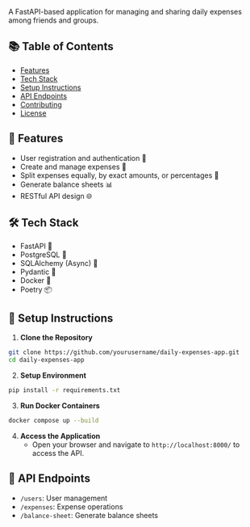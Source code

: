 A FastAPI-based application for managing and sharing daily expenses among friends and groups.

## 📚 Table of Contents

- [Features](#features)
- [Tech Stack](#tech-stack)
- [Setup Instructions](#setup-instructions)
- [API Endpoints](#api-endpoints)
- [Contributing](#contributing)
- [License](#license)

## 🌟 Features

- User registration and authentication 🔐
- Create and manage expenses 💸
- Split expenses equally, by exact amounts, or percentages 🧮
- Generate balance sheets 📊
- RESTful API design 🌐

## 🛠 Tech Stack

- FastAPI 🚀
- PostgreSQL 🐘
- SQLAlchemy (Async) 🔄
- Pydantic 📝
- Docker 🐳
- Poetry 📦

## 🚀 Setup Instructions

1. **Clone the Repository**
```bash
git clone https://github.com/yourusername/daily-expenses-app.git
cd daily-expenses-app
```

2. **Setup Environment**
```bash
pip install -r requirements.txt
```

3. **Run Docker Containers**
```bash
docker compose up --build
```

4. **Access the Application**
   - Open your browser and navigate to `http://localhost:8000/` to access the API.

## 🔗 API Endpoints

- `/users`: User management
- `/expenses`: Expense operations
- `/balance-sheet`: Generate balance sheets
